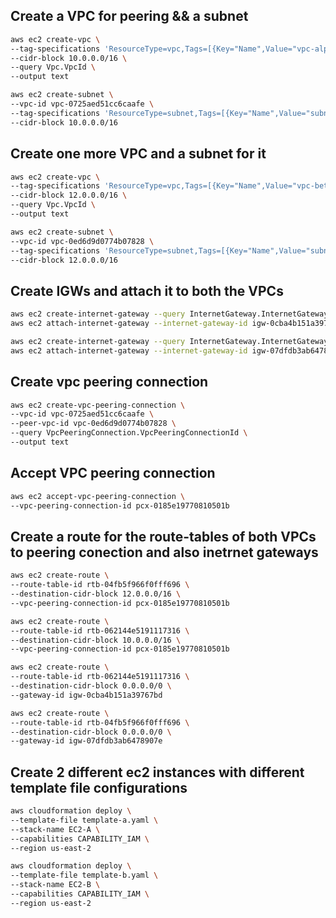 ## Create a VPC for peering && a subnet
```sh
aws ec2 create-vpc \
--tag-specifications 'ResourceType=vpc,Tags=[{Key="Name",Value="vpc-alpha"}]' \
--cidr-block 10.0.0.0/16 \
--query Vpc.VpcId \
--output text
```
```sh
aws ec2 create-subnet \
--vpc-id vpc-0725aed51cc6caafe \
--tag-specifications 'ResourceType=subnet,Tags=[{Key="Name",Value="subnet-alpha"}]' \
--cidr-block 10.0.0.0/16
```

## Create one more VPC and a subnet for it
```sh
aws ec2 create-vpc \
--tag-specifications 'ResourceType=vpc,Tags=[{Key="Name",Value="vpc-beta"}]' \
--cidr-block 12.0.0.0/16 \
--query Vpc.VpcId \
--output text
```
```sh
aws ec2 create-subnet \
--vpc-id vpc-0ed6d9d0774b07828 \
--tag-specifications 'ResourceType=subnet,Tags=[{Key="Name",Value="subnet-beta"}]' \
--cidr-block 12.0.0.0/16
```

## Create IGWs and attach it to both the VPCs 
```sh
aws ec2 create-internet-gateway --query InternetGateway.InternetGatewayId --output text
aws ec2 attach-internet-gateway --internet-gateway-id igw-0cba4b151a39767bd --vpc-id vpc-0ed6d9d0774b07828
```
```sh
aws ec2 create-internet-gateway --query InternetGateway.InternetGatewayId --output text
aws ec2 attach-internet-gateway --internet-gateway-id igw-07dfdb3ab6478907e --vpc-id vpc-0725aed51cc6caafe
```

## Create vpc peering connection
```sh
aws ec2 create-vpc-peering-connection \
--vpc-id vpc-0725aed51cc6caafe \
--peer-vpc-id vpc-0ed6d9d0774b07828 \
--query VpcPeeringConnection.VpcPeeringConnectionId \
--output text
```

## Accept VPC peering connection
```sh
aws ec2 accept-vpc-peering-connection \
--vpc-peering-connection-id pcx-0185e19770810501b
```

## Create a route for the route-tables of both VPCs to peering conection and also inetrnet gateways
```sh
aws ec2 create-route \
--route-table-id rtb-04fb5f966f0fff696 \
--destination-cidr-block 12.0.0.0/16 \
--vpc-peering-connection-id pcx-0185e19770810501b
```
```sh
aws ec2 create-route \
--route-table-id rtb-062144e5191117316 \
--destination-cidr-block 10.0.0.0/16 \
--vpc-peering-connection-id pcx-0185e19770810501b
```
```sh
aws ec2 create-route \
--route-table-id rtb-062144e5191117316 \
--destination-cidr-block 0.0.0.0/0 \
--gateway-id igw-0cba4b151a39767bd
```
```sh
aws ec2 create-route \
--route-table-id rtb-04fb5f966f0fff696 \
--destination-cidr-block 0.0.0.0/0 \
--gateway-id igw-07dfdb3ab6478907e
```

## Create 2 different ec2 instances with different template file configurations
```sh
aws cloudformation deploy \
--template-file template-a.yaml \
--stack-name EC2-A \
--capabilities CAPABILITY_IAM \
--region us-east-2
```
```sh
aws cloudformation deploy \
--template-file template-b.yaml \
--stack-name EC2-B \
--capabilities CAPABILITY_IAM \
--region us-east-2
```